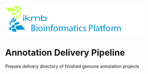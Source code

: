 ![](images/ikmb_bfx_logo.png)

# Annotation Delivery Pipeline
Prepare delivery directory of finished genome annotation projects
